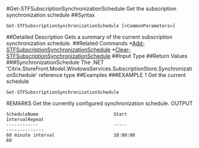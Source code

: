 #Get-STFSubscriptionSynchronizationSchedule
Get the subscription synchronization schedule
##Syntax
```Get-STFSubscriptionSynchronizationSchedule [<CommonParameters>]
```
##Detailed Description
Gets a summary of the current subscription synchronization schedule.
##Related Commands
*[Add-STFSubscriptionSynchronizationSchedule](Add-STFSubscriptionSynchronizationSchedule)
*[Clear-STFSubscriptionSynchronizationSchedule](Clear-STFSubscriptionSynchronizationSchedule)
##Input Type
##Return Values
###SynchronizationSchedule
The .NET 'Citrix.StoreFront.Model.WindowsServices.SubscriptionStore.SynchronizationSchedule' reference type
##Examples
###EXAMPLE 1 Get the current schedule
```Get-STFSubscriptionSynchronizationSchedule
```
REMARKS
Get the currently configured synchronization schedule.
OUTPUT
```ScheduleName                            Start                                                            IntervalRepeat
------------                            -----                                                            --------------
60 minute interval                      10:00:00                                                                     60
```
